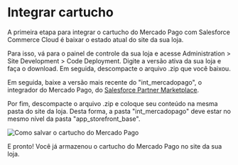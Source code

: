 # Integrar cartucho

A primeira etapa para integrar o cartucho do Mercado Pago com Salesforce Commerce Cloud é baixar o estado atual do site da sua loja. 

Para isso, vá para o painel de controle da sua loja e acesse Administration > Site Development > Code Deployment. Digite a versão ativa da sua loja e faça o download. Em seguida, descompacte o arquivo .zip que você baixou.

Em seguida, baixe a versão mais recente do "int_mercadopago", o integrador do Mercado Pago, do [Salesforce Partner Marketplace](https://www.salesforce.com/products/commerce-cloud/partner-marketplace/partners/mercado-pago/).

Por fim, descompacte o arquivo .zip e coloque seu conteúdo na mesma pasta do site da loja. Desta forma, a pasta "int_mercadopago" deve estar no mesmo nível da pasta "app_storefront_base".

![Como salvar o cartucho do Mercado Pago](salesforce/folders.png "Como salvar o cartucho do Mercado Pago")

E pronto! Você já armazenou o cartucho do Mercado Pago no site da sua loja.